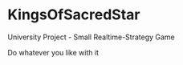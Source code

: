 # KingsOfSacredStar
University Project - Small Realtime-Strategy Game

Do whatever you like with it
